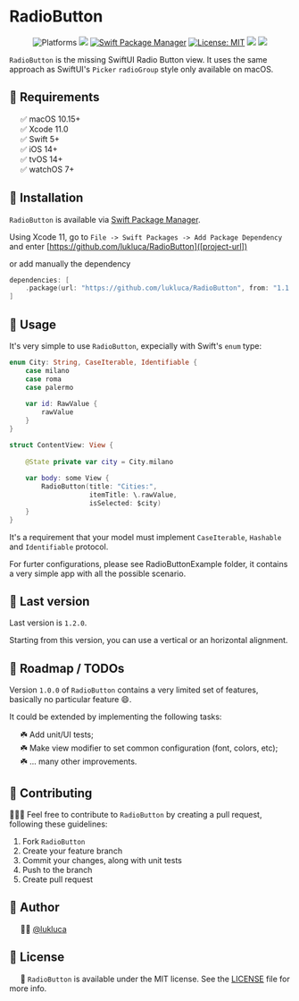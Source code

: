 # RadioButton

<p align="center">
    <img src="https://img.shields.io/badge/platform-iOS | macOS-blue.svg?style=flat" alt="Platforms" />
    <img src="https://img.shields.io/badge/Swift-5-orange.svg" />
    <a href="https://swift.org/package-manager"><img src="https://img.shields.io/badge/SPM-Compatible-brightgreen.svg?style=flat" alt="Swift Package Manager" /></a>
    <a href=[license-url]><img src="http://img.shields.io/badge/license-MIT-blue.svg?style=flat" alt="License: MIT" /></a>
    <a href=[user-url]=><img src="https://img.shields.io/badge/contact-@lukluca-blue.svg?style=flat"/></a>
    <a href="https://makeapullrequest.com"><img src="https://img.shields.io/badge/PRs-welcome-brightgreen.svg?style=flat-square" /></a>
</p>

`RadioButton` is the missing SwiftUI Radio Button view. It uses the same approach as SwiftUI's `Picker` `radioGroup` style only available on macOS.

## 🔷 Requirements

&nbsp;&nbsp;&nbsp;&nbsp;&nbsp;✅ macOS 10.15+  
&nbsp;&nbsp;&nbsp;&nbsp;&nbsp;✅ Xcode 11.0  
&nbsp;&nbsp;&nbsp;&nbsp;&nbsp;✅ Swift 5+  
&nbsp;&nbsp;&nbsp;&nbsp;&nbsp;✅ iOS 14+  
&nbsp;&nbsp;&nbsp;&nbsp;&nbsp;✅ tvOS 14+  
&nbsp;&nbsp;&nbsp;&nbsp;&nbsp;✅ watchOS 7+

## 🔷 Installation

`RadioButton` is available via [Swift Package Manager](https://swift.org/package-manager).

Using Xcode 11, go to `File -> Swift Packages -> Add Package Dependency` and enter [https://github.com/lukluca/RadioButton]([project-url]) 

or add manually the dependency

```swift
dependencies: [
    .package(url: "https://github.com/lukluca/RadioButton", from: "1.1.0")
]
```

## 🔷 Usage

It's very simple to use `RadioButton`, expecially with Swift's  `enum` type:

```Swift
enum City: String, CaseIterable, Identifiable {
    case milano
    case roma
    case palermo
    
    var id: RawValue {
        rawValue
    }
} 

struct ContentView: View {
    
    @State private var city = City.milano
    
    var body: some View {
        RadioButton(title: "Cities:",
                    itemTitle: \.rawValue,
                    isSelected: $city)
    }
}
```

It's a requirement that your model must implement `CaseIterable`, `Hashable` and `Identifiable` protocol.

For furter configurations, please see RadioButtonExample folder, it contains a very simple app with all the possible scenario. 

## 🔷 Last version

Last version is `1.2.0`.

Starting from this version, you can use a vertical or an horizontal alignment.

## 🔷 Roadmap / TODOs

Version `1.0.0` of `RadioButton` contains a very limited set of features, basically no particular feature :smile:.

It could be extended by implementing the following tasks:

&nbsp;&nbsp;&nbsp;&nbsp;&nbsp;☘️ Add unit/UI tests;  
&nbsp;&nbsp;&nbsp;&nbsp;&nbsp;☘️ Make view modifier to set common configuration (font, colors, etc); 
&nbsp;&nbsp;&nbsp;&nbsp;&nbsp;☘️ ... many other improvements.

## 🔷 Contributing

👨🏻‍🔧 Feel free to contribute to `RadioButton` by creating a pull request, following these guidelines:

1. Fork `RadioButton`
2. Create your feature branch
3. Commit your changes, along with unit tests
4. Push to the branch
5. Create pull request


## 🔷 Author

&nbsp;&nbsp;&nbsp;&nbsp;&nbsp;👨‍💻 [@lukluca]([user-url])

## 🔷 License

&nbsp;&nbsp;&nbsp;&nbsp;&nbsp;📄 `RadioButton` is available under the MIT license. See the [LICENSE]([license-url]) file for more info.


[license-url]: LICENSE
[user-url]: https://github.com/lukluca
[project-url]: https://github.com/lukluca/RadioButton
